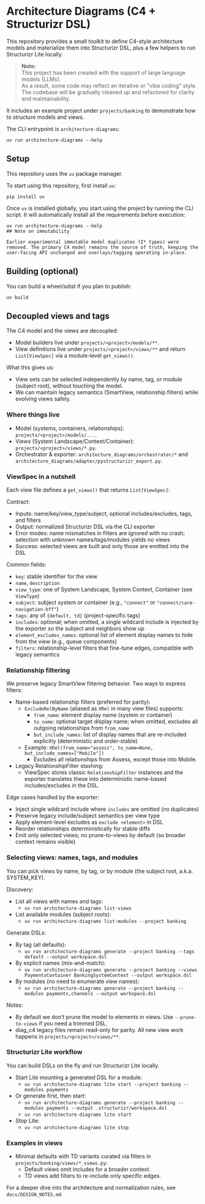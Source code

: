 # Architecture Diagrams (C4 + Structurizr DSL)

This repository provides a small toolkit to define C4-style architecture models and materialize them into Structurizr DSL, plus a few helpers to run Structurizr Lite locally.


> **Note:**  
> This project has been created with the support of large language models (LLMs).  
> As a result, some code may reflect an iterative or "vibe coding" style.  
> The codebase will be gradually cleaned up and refactored for clarity and maintainability.

It includes an example project under `projects/banking` to demonstrate how to structure models and views.

The CLI entrypoint is `architecture-diagrams`:

```
uv run architecture-diagrams --help
```

## Setup

This repository uses the `uv` package manager.

To start using this repository, first install `uv`:

```
pip install uv
```

Once `uv` is installed globally, you start using the project by running the CLI script. It will 
automatically install all the requirements before execution:

```
uv run architecture-diagrams --help
## Note on immutability

Earlier experimental immutable model duplicates (I* types) were removed. The primary C4 model remains the source of truth, keeping the user-facing API unchanged and overlays/tagging operating in-place.
```

## Building (optional)

You can build a wheel/sdist if you plan to publish:

```
uv build
```

## Decoupled views and tags

The C4 model and the views are decoupled:
- Model builders live under `projects/<project>/models/**`.
- View definitions live under `projects/<project>/views/**` and return `List[ViewSpec]` via a module-level `get_views()`.

What this gives us:
- View sets can be selected independently by name, tag, or module (subject root), without touching the model.
- We can maintain legacy semantics (SmartView, relationship filters) while evolving views safely.

### Where things live
- Model (systems, containers, relationships): `projects/<project>/models/...`.
- Views (System Landscape/Context/Container): `projects/<project>/views/*.py`.
- Orchestrator & exporter: `architecture_diagrams/orchestrator/*` and `architecture_diagrams/adapter/pystructurizr_export.py`.

### ViewSpec in a nutshell
Each view file defines a `get_views()` that returns `List[ViewSpec]`:

Contract:
- Inputs: name/key/view_type/subject, optional includes/excludes, tags, and filters
- Output: normalized Structurizr DSL via the CLI exporter
- Error modes: name mismatches in filters are ignored with no crash; selection with unknown names/tags/modules yields no views
- Success: selected views are built and only those are emitted into the DSL

Common fields:
- `key`: stable identifier for the view
- `name`, `description`
- `view_type`: one of System Landscape, System Context, Container (see `ViewType`)
- `subject`: subject system or container (e.g., `"connect"` or `"connect/care-navigation-bff"`)
- `tags`: any of `{default, td}` (project-specific tags)
- `includes`: optional; when omitted, a single wildcard include is injected by the exporter so the subject and neighbors show up
- `element_excludes_names`: optional list of element display names to hide from the view (e.g., queue components)
- `filters`: relationship-level filters that fine-tune edges, compatible with legacy semantics

### Relationship filtering
We preserve legacy SmartView filtering behavior. Two ways to express filters:
- Name-based relationship filters (preferred for parity):
	- `ExcludeRelByName` (aliased as `XRel` in many view files) supports:
		- `from_name`: element display name (system or container)
		- `to_name`: optional target display name; when omitted, excludes all outgoing relationships from `from_name`
		- `but_include_names`: list of display names that are re-included explicitly (deterministic and order-stable)
	- Example: `XRel(from_name="assess", to_name=None, but_include_names=["Mobile"])`
		- Excludes all relationships from Assess, except those into Mobile.
- Legacy RelationshipFilter stashing:
	- ViewSpec stores classic `RelationshipFilter` instances and the exporter translates these into deterministic name-based includes/excludes in the DSL.

Edge cases handled by the exporter:
- Inject single wildcard include where `includes` are omitted (no duplicates)
- Preserve legacy include/subject semantics per view type
- Apply element-level excludes as `exclude <element>` in DSL
- Reorder relationships deterministically for stable diffs
- Emit only selected views; no prune-to-views by default (so broader context remains visible)

### Selecting views: names, tags, and modules
You can pick views by name, by tag, or by module (the subject root, a.k.a. SYSTEM_KEY).

Discovery:
- List all views with names and tags:
	- `uv run architecture-diagrams list-views`
- List available modules (subject roots):
	- `uv run architecture-diagrams list-modules --project banking`

Generate DSLs:
- By tag (all defaults):
	- `uv run architecture-diagrams generate --project banking --tags default --output workspace.dsl`
- By explicit names (mix-and-match):
	- `uv run architecture-diagrams generate --project banking --views PaymentsContainer BankingSystemContext --output workspace.dsl`
- By modules (no need to enumerate view names):
	- `uv run architecture-diagrams generate --project banking --modules payments,channels --output workspace.dsl`

Notes:
- By default we don’t prune the model to elements in views. Use `--prune-to-views` if you need a trimmed DSL.
- diag_c4 legacy files remain read-only for parity. All new view work happens in `projects/<project>/views/**`.

### Structurizr Lite workflow
You can build DSLs on the fly and run Structurizr Lite locally.

- Start Lite mounting a generated DSL for a module:
	- `uv run architecture-diagrams lite start --project banking --modules payments`
- Or generate first, then start:
	- `uv run architecture-diagrams generate --project banking --modules payments --output .structurizr/workspace.dsl`
	- `uv run architecture-diagrams lite start`
- Stop Lite:
	- `uv run architecture-diagrams lite stop`

### Examples in views
- Minimal defaults with TD variants curated via filters in `projects/banking/views/*_views.py`:
	- Default views omit includes for a broader context.
	- TD views add filters to re-include only specific edges.

For a deeper dive into the architecture and normalization rules, see `docs/DESIGN_NOTES.md`.